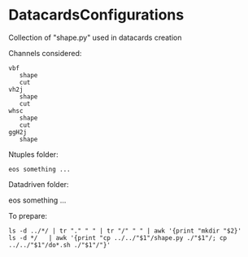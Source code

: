 DatacardsConfigurations
=======================

Collection of "shape.py" used in datacards creation

Channels considered:

    vbf
       shape
       cut
    vh2j
       shape
       cut
    whsc
       shape
       cut
    ggH2j
       shape


Ntuples folder:

    eos something ...


Datadriven folder:

   eos something ...


To prepare:

    ls -d ../*/ | tr "." " " | tr "/" " " | awk '{print "mkdir "$2}'
    ls -d */   | awk '{print "cp ../../"$1"/shape.py ./"$1"/; cp ../../"$1"/do*.sh ./"$1"/"}'


